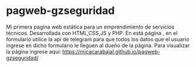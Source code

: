 # pagweb-gzseguridad
Mi primera pagina web estática para un emprendimiento de servicios técnicos. Desarrollada con HTML,CSS,JS y PHP. En está página , en el formulario utilice la api de telegram para que todos los datos que el usuario ingrese en dicho formulario le lleguen al dueño de la página. Para visualizar la página ingrese aquí: https://micacarabajal.github.io/pagweb-gzseguridad/


